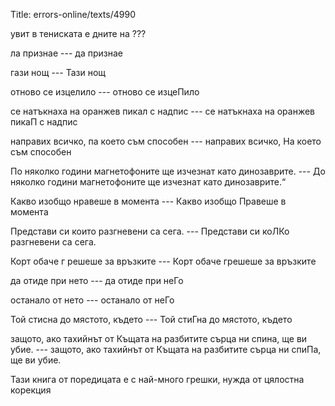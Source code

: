 Title: errors-online/texts/4990

увит в тениската е дните на ???

ла признае --- да признае

гази нощ --- Тази нощ

отново се изцелило --- отново се изцеПило

се натъкнаха на оранжев пикал с надпис --- се натъкнаха на оранжев пикаП с надпис

направих всичко, па което съм способен --- направих всичко, На което съм способен

По няколко години магнетофоните ще изчезнат като динозаврите. --- До няколко години магнетофоните ще изчезнат като динозаврите.“

Какво изобщо нравеше в момента --- Какво изобщо Правеше в момента

Представи си които разгневени са сега. --- Представи си коЛКо разгневени са сега.

Корт обаче г решеше за връзките --- Корт обаче грешеше за връзките

да отиде при нето --- да отиде при неГо 

останало от нето --- останало от неГо

Той стисна до мястото, където --- Той стиГна до мястото, където

защото, ако тахийнът от Къщата на разбитите сърца ни спина, ще ви убие. --- защото, ако тахийнът от Къщата на разбитите сърца ни спиПа, ще ви убие.

Тази книга от поредицата е с най-много грешки, нужда от цялостна корекция
